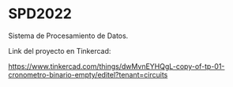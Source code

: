 # SPD2022
Sistema de Procesamiento de Datos.

Link del proyecto en Tinkercad:

https://www.tinkercad.com/things/dwMvnEYHQgL-copy-of-tp-01-cronometro-binario-empty/editel?tenant=circuits
